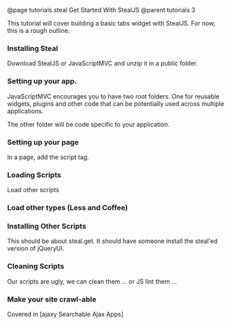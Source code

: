 @page tutorials.steal Get Started With StealJS
@parent tutorials 3

This tutorial will cover building a 
basic tabs widget with StealJS.  For now, this is a rough outline.

### Installing Steal

Download StealJS or JavaScriptMVC and unzip it in a public folder.

### Setting up your app.

JavaScriptMVC encourages you to have two root 
folders.  One for reusable widgets, plugins and 
other code that can be potentially used across multiple applications.

The other folder will be code specific to your application.


### Setting up your page

In a page, add the script tag.

### Loading Scripts

Load other scripts

### Load other types (Less and Coffee)

### Installing Other Scripts 

This should be about steal.get.  It should have someone install
the steal'ed version of jQueryUI.

### Cleaning Scripts

Our scripts are ugly, we can clean them ... or JS lint them ...

### Make your site crawl-able

Covered in [ajaxy Searchable Ajax Apps]

